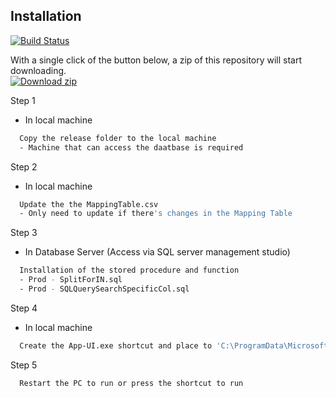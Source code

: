 
## Installation
[![Build Status](https://travis-ci.org/joemccann/dillinger.svg?branch=master)](https://github.com/pangchunhei/PowerPeg-SQLtoCSV-WindowsSoftware/tree/integration-with-EMSD-db/release)

With a single click of the button below, a zip of this repository will start downloading. <br>
[![Download zip](https://custom-icon-badges.herokuapp.com/badge/-Download-blue?style=for-the-badge&logo=download&logoColor=white "Download zip")](https://github.com/pangchunhei/PowerPeg-SQLtoCSV-WindowsSoftware/raw/integration-with-EMSD-db/release/powerpeg-release-20220901.zip)

Step 1
- In local machine
```bash
  Copy the release folder to the local machine
  - Machine that can access the daatbase is required
```

Step 2
- In local machine
```bash
  Update the the MappingTable.csv
  - Only need to update if there's changes in the Mapping Table
```

Step 3
- In Database Server (Access via SQL server management studio)
```bash
  Installation of the stored procedure and function
  - Prod - SplitForIN.sql
  - Prod - SQLQuerySearchSpecificCol.sql
```

Step 4
- In local machine
```bash
  Create the App-UI.exe shortcut and place to 'C:\ProgramData\Microsoft\Windows\Start Menu\Programs\Startup'
```

Step 5
```bash
  Restart the PC to run or press the shortcut to run
```    
